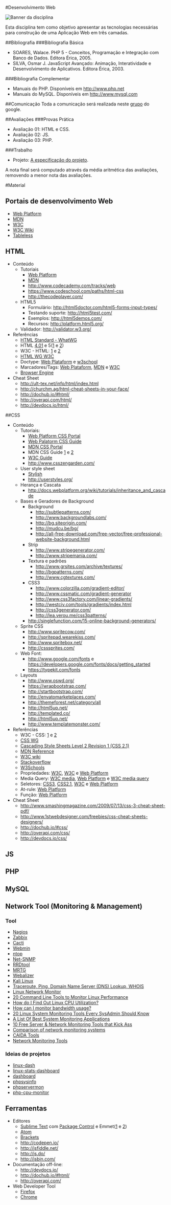 #Desenvolvimento Web

![Banner da disciplina](assets/dw.png)

Esta disciplina tem como objetivo apresentar as tecnologias necessárias para construção de uma Aplicação Web em três camadas.

##Bibliografia
###Bibliografia Básica
* SOARES, Walace. PHP 5 - Conceitos, Programação e Integração com Banco de Dados. Editora Érica, 2005.
* SILVA, Osmar J. JavaScript Avançado: Animação, Interatividade e Desenvolvimento de Aplicativos. Editora Érica, 2003.

###Bibliografia Complementar
* Manuais do PHP. Disponíveis em http://www.php.net
* Manuais do MySQL. Disponíveis em http://www.mysql.com

##Comunicação
Toda a comunicação será realizada neste [grupo](https://groups.google.com/forum/#!forum/dw-20151) do google.

##Avaliações
###Provas Prática
* Avaliação 01: HTML e CSS.
* Avaliação 02: JS.
* Avaliação 03: PHP.

###Trabalho
* Projeto: [A especificação do projeto](assessment/projeto.md).

A nota final será computado através da média aritmética das avaliações, removendo a menor nota das avaliações.

#Material

## Portais de desenvolvimento Web

* [Web Platform](http://webplatform.org/)
* [MDN](https://developer.mozilla.org/)
* [W3C](http://www.w3.org/standards/webdesign/)
* [W3C Wiki](http://www.w3.org/community/webed/wiki/Main_Page)
* [Tableless](http://tableless.com.br/)

## HTML

* Conteúdo
  * Tutoriais
    * [Web Platform](http://docs.webplatform.org/wiki/html)
    * [MDN](https://developer.mozilla.org/en-US/docs/Web/HTML)
    * http://www.codecademy.com/tracks/web
    * https://www.codeschool.com/paths/html-css
    * http://thecodeplayer.com/
  * HTML5
    * Formulário: http://html5doctor.com/html5-forms-input-types/
    * Testando suporte: http://html5test.com/
    * Exemplos: http://html5demos.com/
    * Recursos: http://platform.html5.org/
  * Validador: http://validator.w3.org/
* Referências
  * [HTML Standard - WhatWG](http://www.whatwg.org/specs/web-apps/current-work/multipage/#auto-toc-1)
  * HTML [4.01](http://www.w3.org/TR/html401/) e 5([1](http://www.w3.org/TR/html5/) e [2](http://html5.org/))
  * W3C - HTML: [1](http://www.w3.org/standards/techs/html#w3c_all) e [2](http://www.w3.org/standards/webdesign/htmlcss)
  * [HTML WG W3C](http://www.w3.org/html/wg/)
  * Doctype: [Web Plataform](http://docs.webplatform.org/wiki/guides/doctypes_and_markup_styles) e [w3school](http://www.w3schools.com/tags/ref_html_dtd.asp)
  * Marcadores/Tags: [Web Plataform](http://docs.webplatform.org/wiki/html/elements), [MDN](https://developer.mozilla.org/en-US/docs/Web/HTML/Element) e [W3C](http://www.w3.org/TR/html-markup/)
  * [Browser Engine](http://en.wikipedia.org/wiki/Web_browser_engine)
* Cheat Sheet
  * http://ult-tex.net/info/html/index.html
  * http://churchm.ag/html-cheat-sheets-in-your-face/
  * http://dochub.io/#html/
  * http://overapi.com/html/
  * http://devdocs.io/html/

##CSS

* Conteúdo
  * Tutoriais: 
    * [Web Platform CSS Portal](http://docs.webplatform.org/wiki/css)
    * [Web Palatorm CSS Guide](http://docs.webplatform.org/wiki/css/tutorials)
    * [MDN CSS Portal](https://developer.mozilla.org/en-US/docs/Web/CSS)
    * MDN CSS Guide [1](https://developer.mozilla.org/en-US/docs/Web/Guide/CSS/Getting_started) e [2](https://developer.mozilla.org/en-US/docs/Web/Guide/CSS)
    * [W3C Guide](http://www.w3.org/community/webed/wiki/CSS/Training)
    * http://www.csszengarden.com/
  * User style sheet
    * [Stylish](https://chrome.google.com/webstore/detail/stylish/fjnbnpbmkenffdnngjfgmeleoegfcffe?hl=en)
    * http://userstyles.org/
  * Herança e Cascata
    * http://docs.webplatform.org/wiki/tutorials/inheritance_and_cascade
  * Bases e Geradores de Background
    * Background
      * http://subtlepatterns.com/
      * http://www.backgroundlabs.com/
      * http://bg.siteorigin.com/
      * http://mudcu.be/bg/
      * http://all-free-download.com/free-vector/free-professional-website-background.html
    * Strip
      * http://www.stripegenerator.com/
      * http://www.stripemania.com/
    * Textura e padrões
      * http://www.grsites.com/archive/textures/
      * http://bgpatterns.com/
      * http://www.cgtextures.com/
    * CSS3
      * http://www.colorzilla.com/gradient-editor/
      * http://www.cssmatic.com/gradient-generator
      * http://www.css3factory.com/linear-gradients/
      * http://westciv.com/tools/gradients/index.html
      * http://css3generator.com/
      * http://lea.verou.me/css3patterns/
    * http://singlefunction.com/15-online-background-generators/
  * Sprite CSS
    * http://www.spritecow.com/
    * http://spritepad.wearekiss.com/
    * http://www.spritebox.net/
    * http://csssprites.com/
  * Web Font:
    * http://www.google.com/fonts e https://developers.google.com/fonts/docs/getting_started
    * https://typekit.com/fonts
  * Layouts
    * http://www.oswd.org/
    * https://wrapbootstrap.com/
    * http://startbootstrap.com/
    * http://envatomarketplaces.com/
    * http://themeforest.net/category/all
    * http://html5up.net/
    * http://templated.co/
    * http://html5up.net/
    * http://www.templatemonster.com/
* Referências
  * W3C - CSS: [1](http://www.w3.org/standards/techs/css#w3c_all) e [2](http://www.w3.org/standards/webdesign/htmlcss)
  * [CSS WG](http://www.w3.org/Style/CSS/)
  * [Cascading Style Sheets Level 2 Revision 1 (CSS 2.1)](http://www.w3.org/TR/CSS2/cover.html)
  * [MDN Reference](https://developer.mozilla.org/en-US/docs/Web/CSS/Reference)
  * [W3C wiki](http://www.w3.org/community/webed/wiki/CSS/Properties)
  * [Stackoverflow](http://stackoverflow.com/questions/6187085/full-css-property-table)
  * [W3Schools](http://www.w3schools.com/cssref/default.asp)
  * Propriedades: [W3C](http://www.w3.org/TR/CSS2/propidx.html), [W3C](http://www.w3.org/TR/CSS/#indices) e [Web Platform](http://docs.webplatform.org/wiki/css/properties)
  * Media Query: [W3C media](http://www.w3.org/TR/CSS2/media.html), [Web Platform](http://docs.webplatform.org/wiki/css/mediaqueries) e [W3C media query](http://www.w3.org/community/webed/wiki/CSS/Mediaqueries)
  * Seletores: [CSS3](http://www.w3.org/TR/css3-selectors/), [CSS2.1](http://www.w3.org/TR/CSS2/selector.html), [W3C](http://www.w3.org/community/webed/wiki/CSS/Selectors) e [Web Platform](http://docs.webplatform.org/wiki/css/selectors)
  * At-rule: [Web Platform](http://docs.webplatform.org/wiki/css/atrules)
  * Função: [Web Platform](http://docs.webplatform.org/wiki/css/functions)
* Cheat Sheet
  * http://www.smashingmagazine.com/2009/07/13/css-3-cheat-sheet-pdf/
  * http://www.1stwebdesigner.com/freebies/css-cheat-sheets-designers/
  * http://dochub.io/#css/
  * http://overapi.com/css/
  * http://devdocs.io/css/
 
## JS

## PHP

## MySQL

## Network Tool (Monitoring & Management)

### Tool
* [Nagios](http://www.nagios.com/)
* [Zabbix](http://www.zabbix.com/)
* [Cacti](http://www.cacti.net/)
* [Webmin](http://www.webmin.com/)
* [ntop](http://www.ntop.org/)
* [Net-SNMP](http://www.net-snmp.org/)
* [RRDtool](http://oss.oetiker.ch/rrdtool/index.en.html)
* [MRTG](http://oss.oetiker.ch/mrtg/)
* [Webalizer](http://www.webalizer.org/)
* [Kali Linux](http://www.kali.org/)
* [Traceroute, Ping, Domain Name Server (DNS) Lookup, WHOIS](http://network-tools.com/)
* [Linux Network Monitor](http://users.telenet.be/mydotcom/howto/linux/netmon.htm)
* [20 Command Line Tools to Monitor Linux Performance](http://www.tecmint.com/command-line-tools-to-monitor-linux-performance/)
* [How do I Find Out Linux CPU Utilization?](http://www.cyberciti.biz/tips/how-do-i-find-out-linux-cpu-utilization.html)
* [How can I monitor bandwidth usage?](https://doc.pfsense.org/index.php/How_can_I_monitor_bandwidth_usage)
* [20 Linux System Monitoring Tools Every SysAdmin Should Know](http://www.cyberciti.biz/tips/top-linux-monitoring-tools.html)
* [A List Of Best System Monitoring Applications](http://www.upubuntu.com/2012/06/list-of-best-system-monitoring.html)
* [10 Free Server & Network Monitoring Tools that Kick Ass](http://sixrevisions.com/tools/10-free-server-network-monitoring-tools-that-kick-ass/)
* [Comparison of network monitoring systems](http://en.wikipedia.org/wiki/Comparison_of_network_monitoring_systems)
* [CAIDA Tools](http://www.caida.org/tools/)
* [Network Monitoring Tools](http://www.slac.stanford.edu/xorg/nmtf/nmtf-tools.html)

### Ideias de projetos
* [linux-dash](https://github.com/afaqurk/linux-dash)
* [linux-stats-dashboard](https://github.com/cgoldberg/linux-stats-dashboard)
* [dashboard](https://github.com/cX12/dashboard)
* [phpsysinfo](https://github.com/phpsysinfo/phpsysinfo)
* [phpservermon](http://sourceforge.net/projects/phpservermon/)
* [php-cpu-monitor](https://code.google.com/p/php-cpu-monitor/)

## Ferramentas

* Editores
  * [Sublime Text](http://www.sublimetext.com/) com [Package Control](https://sublime.wbond.net/) e Emmet([1](http://emmet.io/) e [2](http://docs.emmet.io/cheat-sheet/))
  * [Atom](https://atom.io/)
  * [Brackets](http://brackets.io/)
  * http://codepen.io/
  * http://jsfiddle.net/
  * http://js.do/
  * http://jsbin.com/
* Documentação off-line:
  * http://devdocs.io/
  * http://dochub.io/#html/
  * http://overapi.com/
* Web Developer Tool 
  * [Firefox](https://developer.mozilla.org/en-US/docs/Tools)
  * [Chrome](https://developers.google.com/chrome-developer-tools/)
